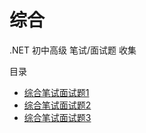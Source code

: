 # 综合
.NET 初中高级 笔试/面试题 收集

目录

- [综合笔试面试题1](./综合笔试面试题1.md)
- [综合笔试面试题2](./综合笔试面试题2.md)
- [综合笔试面试题3](./综合笔试面试题3.md)

